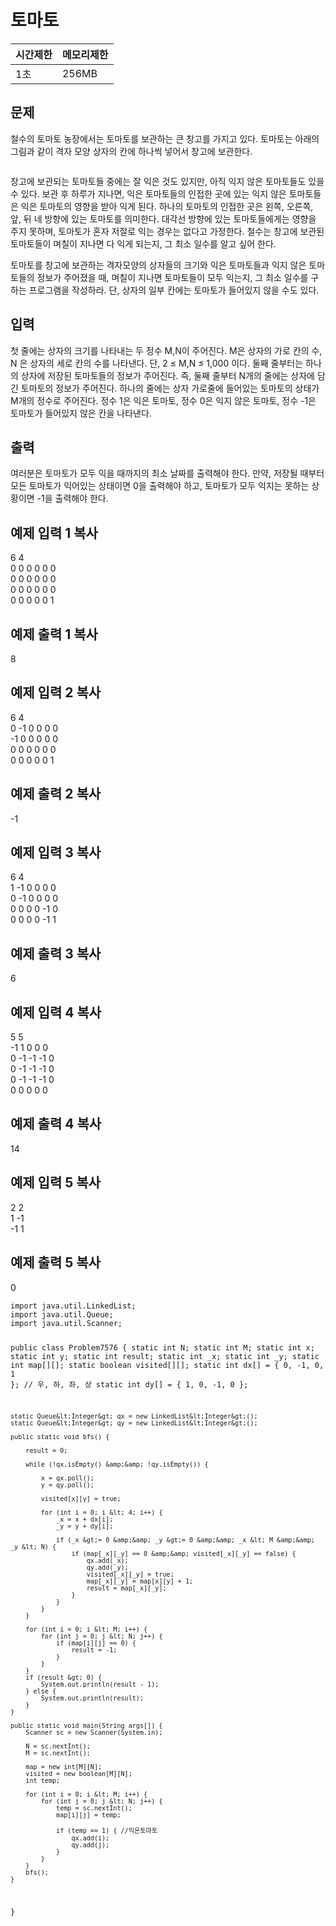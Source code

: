 <h1 id="토마토">토마토 </h1>


<table>
<thead>
<tr>
<th>시간제한</th>
<th>메모리제한</th>
</tr>
</thead>
<tbody>
<tr>
<td>1초</td>
<td>256MB</td>
</tr>
</tbody>
</table><h2 id="문제">문제</h2>
<p>철수의 토마토 농장에서는 토마토를 보관하는 큰 창고를 가지고 있다. 토마토는 아래의 그림과 같이 격자 모양 상자의 칸에 하나씩 넣어서 창고에 보관한다.</p>
<p><img src="https://www.acmicpc.net/upload/images/tmt.png" alt=""></p>
<p>창고에 보관되는 토마토들 중에는 잘 익은 것도 있지만, 아직 익지 않은 토마토들도 있을 수 있다. 보관 후 하루가 지나면, 익은 토마토들의 인접한 곳에 있는 익지 않은 토마토들은 익은 토마토의 영향을 받아 익게 된다. 하나의 토마토의 인접한 곳은 왼쪽, 오른쪽, 앞, 뒤 네 방향에 있는 토마토를 의미한다. 대각선 방향에 있는 토마토들에게는 영향을 주지 못하며, 토마토가 혼자 저절로 익는 경우는 없다고 가정한다. 철수는 창고에 보관된 토마토들이 며칠이 지나면 다 익게 되는지, 그 최소 일수를 알고 싶어 한다.</p>
<p>토마토를 창고에 보관하는 격자모양의 상자들의 크기와 익은 토마토들과 익지 않은 토마토들의 정보가 주어졌을 때, 며칠이 지나면 토마토들이 모두 익는지, 그 최소 일수를 구하는 프로그램을 작성하라. 단, 상자의 일부 칸에는 토마토가 들어있지 않을 수도 있다.</p>
<h2 id="입력">입력</h2>
<p>첫 줄에는 상자의 크기를 나타내는 두 정수 M,N이 주어진다. M은 상자의 가로 칸의 수, N 은 상자의 세로 칸의 수를 나타낸다. 단, 2 ≤ M,N ≤ 1,000 이다. 둘째 줄부터는 하나의 상자에 저장된 토마토들의 정보가 주어진다. 즉, 둘째 줄부터 N개의 줄에는 상자에 담긴 토마토의 정보가 주어진다. 하나의 줄에는 상자 가로줄에 들어있는 토마토의 상태가 M개의 정수로 주어진다. 정수 1은 익은 토마토, 정수 0은 익지 않은 토마토, 정수 -1은 토마토가 들어있지 않은 칸을 나타낸다.</p>
<h2 id="출력">출력</h2>
<p>여러분은 토마토가 모두 익을 때까지의 최소 날짜를 출력해야 한다. 만약, 저장될 때부터 모든 토마토가 익어있는 상태이면 0을 출력해야 하고, 토마토가 모두 익지는 못하는 상황이면 -1을 출력해야 한다.</p>
<h2 id="예제-입력-1--복사">예제 입력 1  복사</h2>
<p>6 4<br>
0 0 0 0 0 0<br>
0 0 0 0 0 0<br>
0 0 0 0 0 0<br>
0 0 0 0 0 1</p>
<h2 id="예제-출력-1--복사">예제 출력 1  복사</h2>
<p>8</p>
<h2 id="예제-입력-2--복사">예제 입력 2  복사</h2>
<p>6 4<br>
0 -1 0 0 0 0<br>
-1 0 0 0 0 0<br>
0 0 0 0 0 0<br>
0 0 0 0 0 1</p>
<h2 id="예제-출력-2--복사">예제 출력 2  복사</h2>
<p>-1</p>
<h2 id="예제-입력-3--복사">예제 입력 3  복사</h2>
<p>6 4<br>
1 -1 0 0 0 0<br>
0 -1 0 0 0 0<br>
0 0 0 0 -1 0<br>
0 0 0 0 -1 1</p>
<h2 id="예제-출력-3--복사">예제 출력 3  복사</h2>
<p>6</p>
<h2 id="예제-입력-4--복사">예제 입력 4  복사</h2>
<p>5 5<br>
-1 1 0 0 0<br>
0 -1 -1 -1 0<br>
0 -1 -1 -1 0<br>
0 -1 -1 -1 0<br>
0 0 0 0 0</p>
<h2 id="예제-출력-4--복사">예제 출력 4  복사</h2>
<p>14</p>
<h2 id="예제-입력-5--복사">예제 입력 5  복사</h2>
<p>2 2<br>
1 -1<br>
-1 1</p>
<h2 id="예제-출력-5--복사">예제 출력 5  복사</h2>
<p>0</p>
<pre><code>import java.util.LinkedList;
import java.util.Queue;
import java.util.Scanner;

public class Problem7576 {
	static int N;
	static int M;
	static int x;
	static int y;
	static int result;
	static int _x;
	static int _y;
	static int map[][];
	static boolean visited[][];
	static int dx[] = { 0, -1, 0, 1 }; // 우, 하, 좌, 상
	static int dy[] = { 1, 0, -1, 0 };

	static Queue&lt;Integer&gt; qx = new LinkedList&lt;Integer&gt;();
	static Queue&lt;Integer&gt; qy = new LinkedList&lt;Integer&gt;();

	public static void bfs() {
		
		result = 0;

		while (!qx.isEmpty() &amp;&amp; !qy.isEmpty()) {

			x = qx.poll();
			y = qy.poll();

			visited[x][y] = true;

			for (int i = 0; i &lt; 4; i++) {
				_x = x + dx[i];
				_y = y + dy[i];

				if (_x &gt;= 0 &amp;&amp; _y &gt;= 0 &amp;&amp; _x &lt; M &amp;&amp; _y &lt; N) {
					if (map[_x][_y] == 0 &amp;&amp; visited[_x][_y] == false) {
						qx.add(_x);
						qy.add(_y);
						visited[_x][_y] = true;
						map[_x][_y] = map[x][y] + 1;
						result = map[_x][_y];
					}
				}
			}
		}

		for (int i = 0; i &lt; M; i++) {
			for (int j = 0; j &lt; N; j++) {
				if (map[i][j] == 0) {
					result = -1;
				}
			}
		}
		if (result &gt; 0) {
			System.out.println(result - 1);
		} else {
			System.out.println(result);
		}
	}

	public static void main(String args[]) {
		Scanner sc = new Scanner(System.in);
		
		N = sc.nextInt();
		M = sc.nextInt();

		map = new int[M][N];
		visited = new boolean[M][N];
		int temp;

		for (int i = 0; i &lt; M; i++) {
			for (int j = 0; j &lt; N; j++) {
				temp = sc.nextInt();
				map[i][j] = temp;

				if (temp == 1) { //익은토마토
					qx.add(i);
					qy.add(j);
				}
			}
		}
		bfs();
	}
}
</code></pre>

